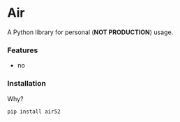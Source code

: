 # Air
A Python library for personal (**NOT PRODUCTION**) usage.

### Features
- no

### Installation
Why?

```
pip install air52
```
